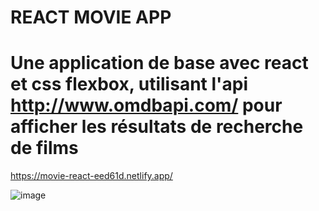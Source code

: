 # REACT MOVIE APP

# Une application de base avec react et css flexbox, utilisant l'api http://www.omdbapi.com/ pour afficher les résultats de recherche de films

https://movie-react-eed61d.netlify.app/

![image](https://user-images.githubusercontent.com/11043644/223183200-032de816-d195-40a2-9edc-ee514d3a52bc.png)
